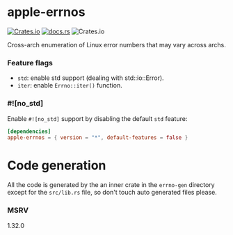 # apple-errnos

[![Crates.io](https://img.shields.io/crates/v/apple-errnos?style=for-the-badge)](https://crates.io/crates/apple-errnoss)
[![docs.rs](https://img.shields.io/docsrs/apple-errnos?style=for-the-badge)](https://docs.rs/apple-errnoss)
![Crates.io](https://img.shields.io/crates/l/apple-errnos?style=for-the-badge)

Cross-arch enumeration of Linux error numbers that may vary across archs.

### Feature flags

- `std`: enable std support (dealing with std::io::Error).
- `iter`: enable `Errno::iter()` function.

### #![no_std]

Enable `#![no_std]` support by disabling the default `std` feature:

```toml
[dependencies]
apple-errnos = { version = "*", default-features = false }
```

# Code generation

All the code is generated by the an inner crate in the `errno-gen` directory
except for the `src/lib.rs` file, so don't touch auto generated files please.

### MSRV

1.32.0
